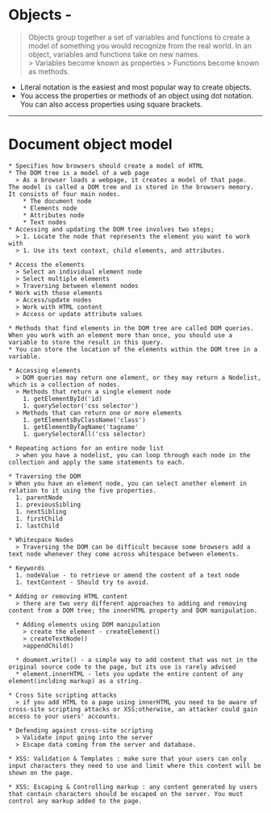 # Objects -
  > Objects group together a set of variables and functions to create a model of something you would recognize from the real world.  In an object, variables and functions take on new names.  
    > Variables become known as properties
    > Functions become known as methods.  
  * Literal notation is the easiest and most popular way to create objects.  
  * You access the properties or methods of an object using dot notation.  You can also access properties using square brackets. 

  ***

  # Document object model
    * Specifies how browsers should create a model of HTML
    * The DOM tree is a model of a web page 
      > As a browser loads a webpage, it creates a model of that page.  The model is called a DOM tree and is stored in the browsers memory. It consists of four main nodes. 
        * The document node
        * Elements node
        * Attributes node
        * Text nodes
    * Accessing and updating the DOM tree involves two steps;
      > 1. Locate the node that represents the element you want to work with
      > 1. Use its text context, child elements, and attributes. 

    * Access the elements
      > Select an individual element node
      > Select multiple elements
      > Traversing between element nodes
    * Work with those elements
      > Access/update nodes
      > Work with HTML content
      > Access or update attribute values

    * Methods that find elements in the DOM tree are called DOM queries.  When you work with an element more than once, you should use a variable to store the result in this query.  
    * You can store the location of the elements within the DOM tree in a variable. 

    * Accessing elements
      > DOM queries may return one element, or they may return a Nodelist, which is a collection of nodes.
      > Methods that return a single element node
        1. getElementById('id)
        1. querySelector('css selector')
      > Methods that can return one or more elements 
        1. getElementsByClassName('class')
        1. getElementByTagName('tagname'
        1. querySelectorAll('css selector)

    * Repeating actions for an entire node list
      > when you have a nodelist, you can loop through each node in the collection and apply the same statements to each. 

    * Traversing the DOM
    > When you have an element node, you can select another element in relation to it using the five properties.
      1. parentNode
      1. previousSibling
      1. nextSibling
      1. firstChild
      1. lastChild

    * Whitespace Nodes
      > Traversing the DOM can be difficult because some browsers add a text node whenever they come across whitespace between elements.

    * Keywords
      1. nodeValue - to retrieve or amend the content of a text node
      1. textContent - Should try to avoid. 

    * Adding or removing HTML content
      > there are two very different approaches to adding and removing content from a DOM tree; the innerHTML property and DOM manipulation. 

      * Adding elements using DOM manipulation
        > create the element - createElement()
        > createTextNode()
        >appendChild()
      
      * doument.write() - a simple way to add content that was not in the original source code to the page, but its use is rarely advised
      * element.innerHTML - lets you update the entire content of any element(inclding markup) as a string. 
    
    * Cross Site scripting attacks
      > if you add HTML to a page using innerHTML you need to be aware of cross-site scripting attacks or XSS;otherwise, an attacker could gain access to your users' accounts.
    
    * Defending against cross-site scripting
      > Validate input going into the server
      > Escape data coming from the server and database. 

    * XSS: Validation & Templates : make sure that your users can only input characters they need to use and limit where this content will be shown on the page. 

    * XSS: Escaping & Controlling markup : any content generated by users that contain characters should be escaped on the server. You must control any markup added to the page. 
        
